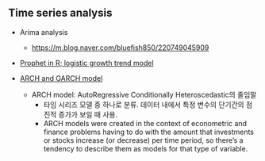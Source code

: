 Time series analysis
--------------------

+ Arima analysis
  + https://m.blog.naver.com/bluefish850/220749045909
 
+ [Prophet in R; logistic growth trend model](https://facebook.github.io/prophet/docs/saturating_forecasts.html)

+ [ARCH and GARCH model](https://newonlinecourses.science.psu.edu/stat510/node/85/)

  + ARCH model: AutoRegressive Conditionally Heteroscedastic의 줄임말
    + 타임 시리즈 모델 중 하나로 분류. 데이터 내에서 특정 변수의 단기간의 점진적 증가가 보일 때 사용. 
    + ARCH models were created in the context of econometric and finance problems having to do with the amount that investments or stocks increase (or decrease) per time period, so there’s a tendency to describe them as models for that type of variable. 
